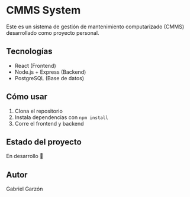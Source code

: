 # CMMS System

Este es un sistema de gestión de mantenimiento computarizado (CMMS) desarrollado como proyecto personal.

## Tecnologías
- React (Frontend)
- Node.js + Express (Backend)
- PostgreSQL (Base de datos)

## Cómo usar

1. Clona el repositorio
2. Instala dependencias con `npm install`
3. Corre el frontend y backend

## Estado del proyecto
En desarrollo 🚧

## Autor
Gabriel Garzón
